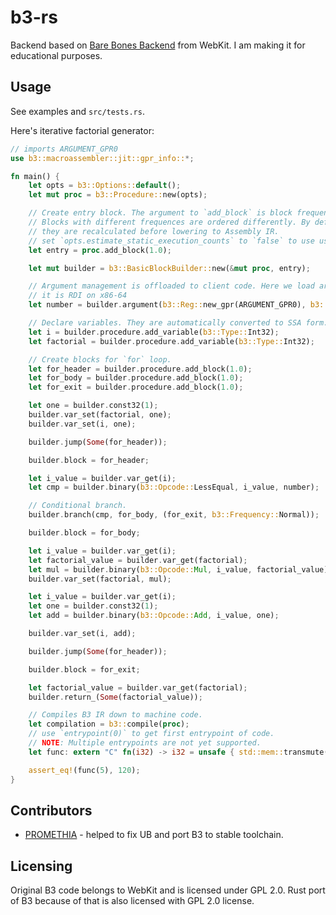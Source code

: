 # b3-rs

Backend based on [Bare Bones Backend](https://webkit.org/docs/b3/) from WebKit. I am making it for educational purposes. 

## Usage

See examples and `src/tests.rs`.

Here's iterative factorial generator:

```rust
// imports ARGUMENT_GPR0
use b3::macroassembler::jit::gpr_info::*;

fn main() {
    let opts = b3::Options::default();
    let mut proc = b3::Procedure::new(opts);

    // Create entry block. The argument to `add_block` is block frequency. 
    // Blocks with different frequences are ordered differently. By default
    // they are recalculated before lowering to Assembly IR.
    // set `opts.estimate_static_execution_counts` to `false` to use user provided frequency.
    let entry = proc.add_block(1.0);

    let mut builder = b3::BasicBlockBuilder::new(&mut proc, entry);

    // Argument management is offloaded to client code. Here we load argument from first GPR argument register,
    // it is RDI on x86-64
    let number = builder.argument(b3::Reg::new_gpr(ARGUMENT_GPR0), b3::Type::Int32);

    // Declare variables. They are automatically converted to SSA form.
    let i = builder.procedure.add_variable(b3::Type::Int32);
    let factorial = builder.procedure.add_variable(b3::Type::Int32);

    // Create blocks for `for` loop. 
    let for_header = builder.procedure.add_block(1.0);
    let for_body = builder.procedure.add_block(1.0);
    let for_exit = builder.procedure.add_block(1.0);

    let one = builder.const32(1);
    builder.var_set(factorial, one);
    builder.var_set(i, one);

    builder.jump(Some(for_header));

    builder.block = for_header;

    let i_value = builder.var_get(i);
    let cmp = builder.binary(b3::Opcode::LessEqual, i_value, number);

    // Conditional branch.
    builder.branch(cmp, for_body, (for_exit, b3::Frequency::Normal));

    builder.block = for_body;

    let i_value = builder.var_get(i);
    let factorial_value = builder.var_get(factorial);
    let mul = builder.binary(b3::Opcode::Mul, i_value, factorial_value);
    builder.var_set(factorial, mul);

    let i_value = builder.var_get(i);
    let one = builder.const32(1);
    let add = builder.binary(b3::Opcode::Add, i_value, one);

    builder.var_set(i, add);

    builder.jump(Some(for_header));

    builder.block = for_exit;

    let factorial_value = builder.var_get(factorial);
    builder.return_(Some(factorial_value));

    // Compiles B3 IR down to machine code. 
    let compilation = b3::compile(proc);
    // use `entrypoint(0)` to get first entrypoint of code. 
    // NOTE: Multiple entrypoints are not yet supported.
    let func: extern "C" fn(i32) -> i32 = unsafe { std::mem::transmute(compilation.entrypoint(0)) };

    assert_eq!(func(5), 120);
}
```

## Contributors

- [PROMETHIA](https://github.com/PROMETHIA-27) - helped to fix UB and port B3 to stable toolchain.

## Licensing

Original B3 code belongs to WebKit and is licensed under GPL 2.0. Rust port of B3 because of that is also licensed with GPL 2.0 license.
